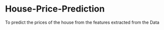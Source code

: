 # House-Price-Prediction
To predict the prices of the house from the features extracted from the Data
